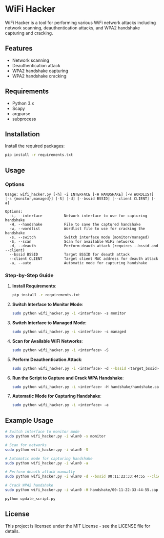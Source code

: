 
# WiFi Hacker

WiFi Hacker is a tool for performing various WiFi network attacks including network scanning, deauthentication attacks, and WPA2 handshake capturing and cracking.

## Features
- Network scanning
- Deauthentication attack
- WPA2 handshake capturing
- WPA2 handshake cracking

## Requirements
- Python 3.x
- Scapy
- argparse
- subprocess

## Installation
Install the required packages:
```sh
pip install -r requirements.txt
```

## Usage

### Options
```
Usage: wifi_hacker.py [-h] -i INTERFACE [-H HANDSHAKE] [-w WORDLIST] [-s {monitor,managed}] [-S] [-d] [--bssid BSSID] [--client CLIENT] [-a]

Options:
  -i, --interface          Network interface to use for capturing handshake
  -H, --handshake          File to save the captured handshake
  -w, --wordlist           Wordlist file to use for cracking the handshake
  -s, --switch             Switch interface mode (monitor/managed)
  -S, --scan               Scan for available WiFi networks
  -d, --deauth             Perform deauth attack (requires --bssid and --client)
  --bssid BSSID            Target BSSID for deauth attack
  --client CLIENT          Target client MAC address for deauth attack
  -a, --auto               Automatic mode for capturing handshake
```

### Step-by-Step Guide

1. **Install Requirements**:
    ```sh
    pip install -r requirements.txt
    ```

2. **Switch Interface to Monitor Mode**:
    ```sh
    sudo python wifi_hacker.py -i <interface> -s monitor
    ```

3. **Switch Interface to Managed Mode**:
    ```sh
    sudo python wifi_hacker.py -i <interface> -s managed
    ```

4. **Scan for Available WiFi Networks**:
    ```sh
    sudo python wifi_hacker.py -i <interface> -S
    ```

5. **Perform Deauthentication Attack**:
    ```sh
    sudo python wifi_hacker.py -i <interface> -d --bssid <target_bssid> --client <target_client_mac>
    ```

6. **Run the Script to Capture and Crack WPA Handshake**:
    ```sh
    sudo python wifi_hacker.py -i <interface> -H handshake/handshake.cap -w /path/to/wordlist.txt
    ```

7. **Automatic Mode for Capturing Handshake**:
    ```sh
    sudo python wifi_hacker.py -i <interface> -a
    ```

## Example Usage
```sh
# Switch interface to monitor mode
sudo python wifi_hacker.py -i wlan0 -s monitor

# Scan for networks
sudo python wifi_hacker.py -i wlan0 -S

# Automatic mode for capturing handshake
sudo python wifi_hacker.py -i wlan0 -a

# Perform deauth attack manually
sudo python wifi_hacker.py -i wlan0 -d --bssid 00:11:22:33:44:55 --client AA:BB:CC:DD:EE:FF

# Crack WPA2 handshake
sudo python wifi_hacker.py -i wlan0 -H handshake/00-11-22-33-44-55.cap -w wordlist.txt

python update_script.py

```

## License
This project is licensed under the MIT License - see the LICENSE file for details.
